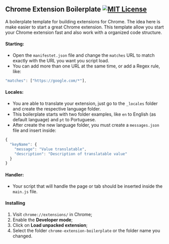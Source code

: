 ## Chrome Extension Boilerplate [![MIT License](https://img.shields.io/badge/License-MIT-blue.svg)](http://opensource.org/licenses/MIT)

A boilerplate template for building extensions for Chrome.
The idea here is make easier to start a great Chrome extension.
This template allow you start your Chrome extension fast and also work with a organized code structure.


#### Starting:
* Open the `manifestet.json` file and change the `matches` URL to match exactly with the URL you want you script load.
* You can add more than one URL at the same time, or add a Regex rule, like:
```javascript
"matches": ["https://google.com/*"],
```

#### Locales:
* You are able to translate your extension, just go to the `_locales` folder and create the respective language folder.
* This boilerplate starts with two folder examples, like `en` to English (as default language) and `pt` to Portuguese.
* After create the new language folder, you must create a `messages.json` file and insert inside:
```javascript
{
  "keyName": {
    "message": "Value translatable",
    "description": "Description of translatable value"
  }
}
```

#### Handler:
* Your script that will handle the page or tab should be inserted inside the `main.js` file.

#### Installing
1. Visit `chrome://extensions/` in Chrome;
2. Enable the **Developer mode**;
3. Click on **Load unpacked extension**;
4. Select the folder `chrome-extension-boilerplate` or the folder name you changed.
